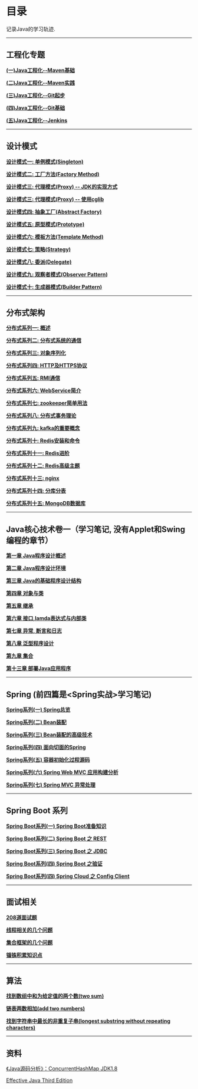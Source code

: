 # 目录

记录Java的学习轨迹. 

--------

## 工程化专题

**[(一)Java工程化--Maven基础](./engineering/1.Java工程化--Maven基础.md)**

**[(二)Java工程化--Maven实践](./engineering/2.Java工程化--Maven实践.md)**

**[(三)Java工程化--Git起步](./engineering/3.Java工程化--Git起步.md)**

**[(四)Java工程化--Git基础](./engineering/4.Java工程化--Git基础.md)**

**[(五)Java工程化--Jenkins](./engineering/5.Java工程化--Jenkins.md)**

--------

## 设计模式

**[设计模式一: 单例模式(Singleton)](./design-pattens/1.单例模式.md)**

**[设计模式二: 工厂方法(Factory Method)](./design-pattens/2.工厂方法.md)**

**[设计模式三: 代理模式(Proxy) -- JDK的实现方式](./design-pattens/3.代理模式1.md)**

**[设计模式三: 代理模式(Proxy) -- 使用cglib](./design-pattens/3.代理模式2.md)**

**[设计模式四: 抽象工厂(Abstract Factory)](./design-pattens/4.抽象工厂.md)**

**[设计模式五: 原型模式(Prototype)](./design-pattens/5.原型模式.md)**

**[设计模式六: 模板方法(Template Method)](./design-pattens/6.模板方法.md)**

**[设计模式七: 策略(Strategy)](./design-pattens/7.策略模式.md)**

**[设计模式八: 委派(Delegate)](./design-pattens/8.委派模式.md)**

**[设计模式九: 观察者模式(Observer Pattern)](./design-pattens/9.观察者模式.md)**

**[设计模式十: 生成器模式(Builder Pattern)](./design-pattens/10.生成器模式.md)**

--------

## 分布式架构

**[分布式系列一: 概述](./distributed/0.分布式概述.md)**

**[分布式系列二: 分布式系统的通信](./distributed/1.分布式通信协议.md)**

**[分布式系列三: 对象序列化](./distributed/2.对象序列化.md)**

**[分布式系列四: HTTP及HTTPS协议](./distributed/3.http及https协议.md)**

**[分布式系列五: RMI通信](./distributed/4.RMI通信.md)**

**[分布式系列六: WebService简介](./distributed/5.WebService.md)**

**[分布式系列七: zookeeper简单用法](./distributed/6.zookeeper.md)**

**[分布式系列八: 分布式事务理论](./distributed/7.分布式事务.md)**

**[分布式系列九: kafka的重要概念](./distributed/8.kafka.md)**

**[分布式系列十: Redis安装和命令](./distributed/9.redis.md)**

**[分布式系列十一: Redis进阶](./distributed/10.redis进阶.md)**

**[分布式系列十二: Redis高级主题](./distributed/11.redis高级主题.md)**

**[分布式系列十三: nginx](./distributed/12.nginx.md)**

**[分布式系列十四: 分库分表](./distributed/13.分库分表.md)**

**[分布式系列十五: MongoDB数据库](./distributed/14.MongoDB数据库.md)**

--------

## Java核心技术卷一（学习笔记, 没有Applet和Swing编程的章节）

**[第一章 Java程序设计概述](./corejava/1.第一章--Java程序设计概述.md)**

**[第二章 Java程序设计环境](./corejava/2.第二章--Java程序设计环境.md)**

**[第三章 Java的基础程序设计结构](./corejava/3.第三章--Java的基础程序设计结构.md)**

**[第四章 对象与类](./corejava/4.第四章--对象与类.md)**

**[第五章 继承](./corejava/5.第五章--继承.md)**

**[第六章 接口,lamda表达式与内部类](./corejava/6.第六章--接口lamda表达式与内部类.md)**

**[第七章 异常, 断言和日志](./corejava/7.第七章--异常-断言和日志.md)**

**[第八章 泛型程序设计](./corejava/8.第八章--泛型程序设计.md)**

**[第九章 集合](./corejava/9.第九章--集合.md)**

**[第十三章 部署Java应用程序](./corejava/10.第十三章--部署Java应用程序.md)**

--------

## Spring (前四篇是<Spring实战>学习笔记)

**[Spring系列(一) Spring总览](./spring/1.Spring的核心.md)**

**[Spring系列(二) Bean装配](./spring/2.bean装配.md)**

**[Spring系列(三) Bean装配的高级技术](./spring/3.bean装配高级技术.md)**

**[Spring系列(四) 面向切面的Spring](./spring/4.面向切面的Spring.md)**

**[Spring系列(五) 容器初始化过程源码](./spring/5.容器初始化过程源码.md)**

**[Spring系列(六) Spring Web MVC 应用构建分析](./spring/6.Spring-Web-MVC-构建.md)**

**[Spring系列(七) Spring MVC 异常处理](./spring/7.Spring-MVC-异常处理.md)**

--------

## Spring Boot 系列

**[Spring Boot系列(一) Spring Boot准备知识](./springboot/1.Spring_Boot准备知识.md)**

**[Spring Boot系列(二) Spring Boot 之 REST](./springboot/2.Spring_Boot之Rest.md)**

**[Spring Boot系列(三) Spring Boot 之 JDBC](./springboot/3.Spring_Boot之JDBC.md)**

**[Spring Boot系列(四) Spring Boot 之验证](./springboot/4.Spring_Boot之验证.md)**

**[Spring Boot系列(四) Spring Cloud 之 Config Client](./springboot/5.Spring_Cloud之config_client.md)**

--------

## 面试相关

**[208道面试题](./interview/208道面试题.md)**

**[线程相关的几个问题](./interview/1.线程相关的几个问题.md)**

**[集合框架的几个问题](./interview/2.集合框架的几个问题.md)**

**[锱铢积累知识点](./interview/锱铢积累知识点.md)**

--------

## 算法

**[找到数组中和为给定值的两个数(two sum)](./algo/two_sum.md)**

**[链表两数相加(add two numbers)](./algo/add_two_numbers.md)**

**[找到字符串中最长的非重复子串(longest substring without repeating characters)](./algo/longest-substring-without-repeating-characters.md)**

---------

## 资料

[《Java源码分析》：ConcurrentHashMap JDK1.8](https://blog.csdn.net/u010412719/article/details/52145145)

[Effective Java Third Edition](https://www.cnblogs.com/IcanFixIt/tag/Effective%20Java%20Third%20Edition/)

